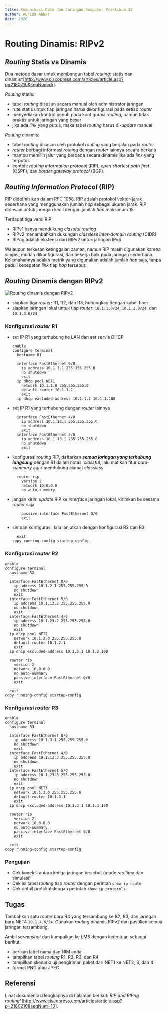 ```yaml
---
title: Komunikasi Data dan Jaringan Komputer Praktikum 12
author: Auriza Akbar
date: 2020
---
```


# Routing Dinamis: RIPv2


## *Routing* Statis vs Dinamis

Dua metode dasar untuk membangun tabel *routing*: statis dan dinamis^[<http://www.ciscopress.com/articles/article.asp?p=2180210&seqNum=5>].

*Routing* statis:

- tabel *routing* disusun secara manual oleh administrator jaringan
- rute statis untuk tiap jaringan harus dikonfigurasi pada setiap *router*
- menyediakan kontrol penuh pada konfigurasi *routing*, namun tidak praktis
  untuk jaringan yang besar
- jika ada *link* yang putus, maka tabel *routing* harus di-*update* manual

*Routing* dinamis:

- tabel *routing* disusun oleh protokol *routing* yang berjalan pada *router*
- *router* berbagi informasi *routing* dengan *router* lainnya secara berkala
- mampu memilih jalur yang berbeda secara dinamis jika ada *link* yang terputus
- contoh: *routing information protocol* (RIP),  *open shortest path first*
  (OSPF), dan *border gateway protocol* (BGP).


## *Routing Information Protocol* (RIP)

RIP didefinisikan dalam [RFC 1058](https://tools.ietf.org/html/rfc1058).
RIP adalah protokol vektor-jarak sederhana yang menggunakan jumlah *hop* sebagai
ukuran jarak. RIP didesain untuk jaringan kecil dengan jumlah *hop* maksimum 15.

Terdapat tiga versi RIP:

- RIPv1 hanya mendukung *classful routing*
- RIPv2 menambahkan dukungan *classless inter-domain routing* (CIDR)
- RIPng adalah ekstensi dari RIPv2 untuk jaringan IPv6

Walaupun terkesan ketinggalan zaman, namun RIP masih digunakan karena simpel,
mudah dikonfigurasi, dan bekerja baik pada jaringan sederhana. Kelemahannya
adalah metrik yang digunakan adalah jumlah *hop* saja, tanpa peduli kecepatan
*link* tiap *hop* tersebut.


## *Routing* Dinamis dengan RIPv2

![*Routing* dinamis dengan RIPv2](etc/12/ripv2.png)

- siapkan tiga *router*: R1, R2, dan R3, hubungkan dengan kabel fiber
- siapkan jaringan lokal untuk tiap *router*: `10.1.1.0/24`, `10.1.2.0/24`, dan
  `10.1.3.0/24`

### Konfigurasi *router* R1

- set IP R1 yang terhubung ke LAN dan set servis DHCP

    ~~~
    enable
    configure terminal
      hostname R1

      interface FastEthernet 0/0
        ip address 10.1.1.1 255.255.255.0
        no shutdown
        exit
      ip dhcp pool NET1
        network 10.1.1.0 255.255.255.0
        default-router 10.1.1.1
        exit
      ip dhcp excluded-address 10.1.1.1 10.1.1.100
    ~~~

- set IP R1 yang terhubung dengan *router* lainnya

    ~~~
      interface FastEthernet 4/0
        ip address 10.1.12.1 255.255.255.0
        no shutdown
        exit
      interface FastEthernet 5/0
        ip address 10.1.13.1 255.255.255.0
        no shutdown
        exit
    ~~~

- konfigurasi *routing* RIP, daftarkan _**semua jaringan yang terhubung langsung**_
  dengan R1 dalam notasi *classful*, lalu matikan fitur _auto-summary_ agar
  mendukung alamat *classless*

    ~~~
      router rip
        version 2
        network 10.0.0.0
        no auto-summary
    ~~~

- jangan kirim *update* RIP ke *interface* jaringan lokal, kirimkan ke sesama
  *router* saja

    ~~~
        passive-interface FastEthernet 0/0
        exit
    ~~~

- simpan konfigurasi, lalu lanjutkan dengan konfigurasi R2 dan R3

    ~~~
      exit
    copy running-config startup-config
    ~~~

### Konfigurasi *router* R2

~~~
enable
configure terminal
  hostname R2

  interface FastEthernet 0/0
    ip address 10.1.2.1 255.255.255.0
    no shutdown
    exit
  interface FastEthernet 5/0
    ip address 10.1.12.2 255.255.255.0
    no shutdown
    exit
  interface FastEthernet 4/0
    ip address 10.1.23.2 255.255.255.0
    no shutdown
    exit
  ip dhcp pool NET2
    network 10.1.2.0 255.255.255.0
    default-router 10.1.2.1
    exit
  ip dhcp excluded-address 10.1.2.1 10.1.2.100

  router rip
    version 2
    network 10.0.0.0
    no auto-summary
    passive-interface FastEthernet 0/0
    exit

  exit
copy running-config startup-config
~~~


### Konfigurasi *router* R3

~~~
enable
configure terminal
  hostname R3

  interface FastEthernet 0/0
    ip address 10.1.3.1 255.255.255.0
    no shutdown
    exit
  interface FastEthernet 4/0
    ip address 10.1.13.3 255.255.255.0
    no shutdown
    exit
  interface FastEthernet 5/0
    ip address 10.1.23.3 255.255.255.0
    no shutdown
    exit
  ip dhcp pool NET3
    network 10.1.3.0 255.255.255.0
    default-router 10.1.3.1
    exit
  ip dhcp excluded-address 10.1.3.1 10.1.3.100

  router rip
    version 2
    network 10.0.0.0
    no auto-summary
    passive-interface FastEthernet 0/0
    exit

  exit
copy running-config startup-config
~~~

### Pengujian

- Cek koneksi antara ketiga jaringan tersebut (mode *realtime* dan simulasi)
- Cek isi tabel *routing* tiap *router* dengan perintah `show ip route`
- Cek detail protokol dengan perintah `show ip protocols`


## Tugas

Tambahkan satu *router* baru R4 yang tersambung ke R2, R3, dan jaringan baru
NET4 `10.1.4.0/24`. Gunakan *routing* dinamis RIPv2 dan pastikan semua jaringan
tersambung.

Ambil *screenshot* dan kumpulkan ke LMS dengan ketentuan sebagai berikut:

- berikan label nama dan NIM anda
- tampilkan tabel *routing* R1, R2, R3, dan R4
- tampilkan skenario uji pengiriman paket dari NET1 ke NET2, 3, dan 4
- format PNG atau JPEG

## Referensi

Lihat dokumentasi lengkapnya di halaman berikut: *RIP and RIPng routing*^[<http://www.ciscopress.com/articles/article.asp?p=2180210&seqNum=10>].
